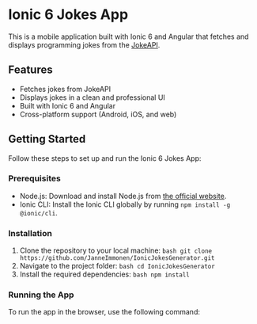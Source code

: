 # Ionic 6 Jokes App

This is a mobile application built with Ionic 6 and Angular that fetches and displays programming jokes from the [JokeAPI](https://jokeapi.dev/).

## Features

- Fetches jokes from JokeAPI
- Displays jokes in a clean and professional UI
- Built with Ionic 6 and Angular
- Cross-platform support (Android, iOS, and web)

## Getting Started

Follow these steps to set up and run the Ionic 6 Jokes App:

### Prerequisites

- Node.js: Download and install Node.js from [the official website](https://nodejs.org/).
- Ionic CLI: Install the Ionic CLI globally by running `npm install -g @ionic/cli`.

### Installation

1. Clone the repository to your local machine:
``bash
git clone https://github.com/JanneImmonen/IonicJokesGenerator.git
``
2. Navigate to the project folder:
``bash
cd IonicJokesGenerator
``
3. Install the required dependencies:
``bash
npm install
``

### Running the App

To run the app in the browser, use the following command:


